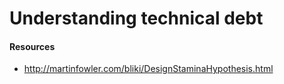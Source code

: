 # Understanding technical debt

#### Resources

- http://martinfowler.com/bliki/DesignStaminaHypothesis.html
